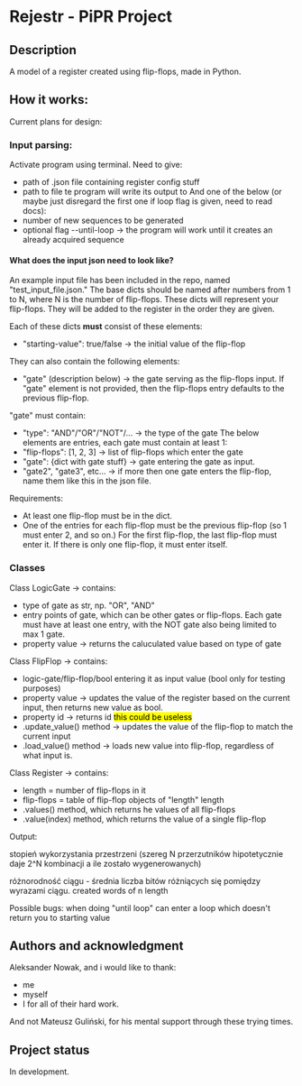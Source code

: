 # Rejestr - PiPR Project

## Description
A model of a register created using flip-flops, made in Python.

## How it works:
Current plans for design:

### Input parsing:

Activate program using terminal.
Need to give:
- path of .json file containing register config stuff
- path to file te program will write its output to
And one of the below (or maybe just disregard the first one if loop flag is given, need to read docs):
- number of new sequences to be generated
- optional flag --until-loop -> the program will work until it creates an already acquired sequence

#### What does the input json need to look like?

An example input file has been included in the repo, named "test_input_file.json."
The base dicts should be named after numbers from 1 to N, where N is the number of flip-flops. These dicts will represent your flip-flops. They will be added to the register in the order they are given.

Each of these dicts <b>must</b> consist of these elements:
- "starting-value": true/false -> the initial value of the flip-flop

They can also contain the following elements:
- "gate" (description below) -> the gate serving as the flip-flops input.
If "gate" element is not provided, then the flip-flops entry defaults to the previous flip-flop.

"gate" must contain:
- "type": "AND"/"OR"/"NOT"/... -> the type of the gate
The below elements are entries, each gate must contain at least 1:
- "flip-flops": [1, 2, 3] -> list of flip-flops which enter the gate
- "gate": {dict with gate stuff} -> gate entering the gate as input.
- "gate2", "gate3", etc... -> if more then one gate enters the flip-flop, name them like this in the json file.

Requirements:
- At least one flip-flop must be in the dict.
- One of the entries for each flip-flop must be the previous flip-flop (so 1 must enter 2, and so on.) For the first flip-flop, the last flip-flop must enter it. If there is only one flip-flop, it must enter itself.


### Classes

Class LogicGate -> contains:
- type of gate as str, np. "OR", "AND"
- entry points of gate, which can be other gates or flip-flops. Each gate must have at least one entry,
with the NOT gate also being limited to max 1 gate.
- property value -> returns the caluculated value based on type of gate

Class FlipFlop -> contains:
- logic-gate/flip-flop/bool entering it as input value (bool only for testing purposes)
- property value -> updates the value of the register based on the current input, then returns new value as bool.
- property id -> returns id <mark>this could be useless</mark>
- .update_value() method -> updates the value of the flip-flop to match the current input
- .load_value() method -> loads new value into flip-flop, regardless of what input is.

Class Register -> contains:
- length = number of flip-flops in it
- flip-flops = table of flip-flop objects of "length" length
- .values() method, which returns he values of all flip-flops
- .value(index) method, which returns the value of a single flip-flop

Output:

stopień wykorzystania przestrzeni
(szereg N przerzutników hipotetycznie daje 2^N kombinacji a ile zostało wygenerowanych)

różnorodność ciągu - średnia liczba bitów różniących się pomiędzy wyrazami ciągu.
created words of n length

Possible bugs:
when doing "until loop" can enter a loop which doesn't return you to starting value

## Authors and acknowledgment
Aleksander Nowak, and i would like to thank:
- me
- myself
- I
for all of their hard work.

And not Mateusz Guliński, for his mental support through these trying times.

## Project status
In development.
